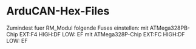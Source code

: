 # ArduCAN-Hex-Files

Zumindest fuer RM_Modul folgende Fuses einstellen:
mit ATMega328PB-Chip EXT:F4  HIGH:DF  LOW: EF
mit ATMega328P-Chip  EXT:FC  HIGH:DF  LOW: EF

